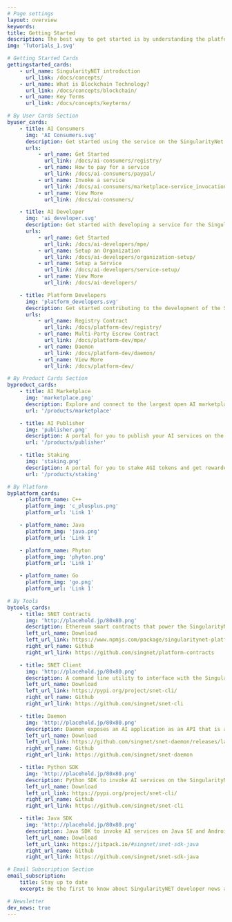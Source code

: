 ```yaml
---
# Page settings
layout: overview
keywords:
title: Getting Started
description: The best way to get started is by understanding the platform that powers the decentralized Blockchain marketplace. Here is a high level view on how SingularityNet's platform works for you.
img: 'Tutorials_1.svg'

# Getting Started Cards
gettingstarted_cards:
    - url_name: SingularityNET introduction
      url_link: /docs/concepts/
    - url_name: What is Blockchain Technology?
      url_link: /docs/concepts/blockchain/
    - url_name: Key Terms
      url_link: /docs/concepts/keyterms/

# By User Cards Section
byuser_cards:
    - title: AI Consumers
      img: 'AI Consumers.svg'
      description: Get started using the service on the SingularityNet platform
      urls:
          - url_name: Get Started
            url_link: /docs/ai-consumers/registry/
          - url_name: How to pay for a service
            url_link: /docs/ai-consumers/paypal/
          - url_name: Invoke a service
            url_link: /docs/ai-consumers/marketplace-service_invocation/
          - url_name: View More
            url_link: /docs/ai-consumers/

    - title: AI Developer
      img: 'ai_developer.svg'
      description: Get started with developing a service for the SingularityNet platform
      urls:
          - url_name: Get Started
            url_link: /docs/ai-developers/mpe/
          - url_name: Setup an Organization
            url_link: /docs/ai-developers/organization-setup/
          - url_name: Setup a Service
            url_link: /docs/ai-developers/service-setup/
          - url_name: View More
            url_link: /docs/ai-developers/

    - title: Platform Developers
      img: 'platform_developers.svg'
      description: Get started contributing to the development of the SingularityNet platform
      urls:
          - url_name: Registry Contract
            url_link: /docs/platform-dev/registry/
          - url_name: Multi-Party Escrow Contract
            url_link: /docs/platform-dev/mpe/
          - url_name: Daemon
            url_link: /docs/platform-dev/daemon/
          - url_name: View More
            url_link: /docs/platform-dev/

# By Product Cards Section
byproduct_cards:
    - title: AI Marketplace
      img: 'marketplace.png'
      description: Explore and connect to the largest open AI marketplace in the world.
      url: '/products/marketplace'

    - title: AI Publisher
      img: 'publisher.png'
      description: A portal for you to publish your AI services on the SingularityNet platfrom
      url: '/products/publisher'

    - title: Staking
      img: 'staking.png'
      description: A portal for you to stake AGI tokens and get rewarded
      url: '/products/staking'

# By Platform
byplatform_cards:
    - platform_name: C++
      platform_img: 'c_plusplus.png'
      platform_url: 'Link 1'

    - platform_name: Java
      platform_img: 'java.png'
      platform_url: 'Link 1'

    - platform_name: Phyton
      platform_img: 'phyton.png'
      platform_url: 'Link 1'

    - platform_name: Go
      platform_img: 'go.png'
      platform_url: 'Link 1'

# By Tools
bytools_cards:
    - title: SNET Contracts
      img: 'http://placehold.jp/80x80.png'
      description: Ethereum smart contracts that power the SingularityNet platform
      left_url_name: Download
      left_url_link: https://www.npmjs.com/package/singularitynet-platform-contracts
      right_url_name: Github
      right_url_link: https://github.com/singnet/platform-contracts

    - title: SNET Client
      img: 'http://placehold.jp/80x80.png'
      description: A command line utility to interface with the SingularityNet platform
      left_url_name: Download
      left_url_link: https://pypi.org/project/snet-cli/
      right_url_name: Github
      right_url_link: https://github.com/singnet/snet-cli

    - title: Daemon
      img: 'http://placehold.jp/80x80.png'
      description: Daemon exposes an AI application as an API that is accessible through the SingularityNET platform.
      left_url_name: Download
      left_url_link: https://github.com/singnet/snet-daemon/releases/latest
      right_url_name: Github
      right_url_link: https://github.com/singnet/snet-daemon

    - title: Python SDK
      img: 'http://placehold.jp/80x80.png'
      description: Python SDK to invoke AI services on the SingularityNet platform programatically
      left_url_name: Download
      left_url_link: https://pypi.org/project/snet-cli/
      right_url_name: Github
      right_url_link: https://github.com/singnet/snet-cli

    - title: Java SDK
      img: 'http://placehold.jp/80x80.png'
      description: Java SDK to invoke AI services on Java SE and Android
      left_url_name: Download
      left_url_link: https://jitpack.io/#singnet/snet-sdk-java
      right_url_name: Github
      right_url_link: https://github.com/singnet/snet-sdk-java

# Email Subscription Section
email_subscription:
    title: Stay up to date
    excerpt: Be the first to know about SingularityNET developer news and get the newest tutorials, articles, and updates.

# Newsletter
dev_news: true
---
```

